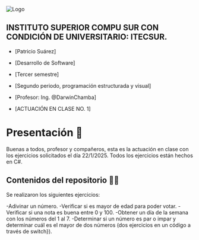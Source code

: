 ![Logo](https://eva.itecsur.edu.ec/pluginfile.php/1/theme_moove/logo/1734238572/Itecsur.png)

## INSTITUTO SUPERIOR COMPU SUR CON CONDICIÓN DE UNIVERSITARIO: ITECSUR.
- [Patricio Suárez]

- [Desarrollo de Software]

- [Tercer semestre]

- [Segundo periodo, programación estructurada y visual]
  
- [Profesor: Ing. @DarwinChamba]

- [ACTUACIÓN EN CLASE NO. 1]
  

# **Presentación** 🤗
Buenas a todos, profesor y compañeros, esta es la actuación en clase con los ejercicios solicitados el día 22/1/2025. Todos los ejercicios están hechos en C#.


## **Contenidos del repositorio** 🐱‍💻
Se realizaron los siguientes ejercicios:

-Adivinar un número.
-Verificar si es mayor de edad para poder votar.
-Verificar si una nota es buena entre 0 y 100.
-Obtener un día de la semana con los números del 1 al 7.
-Determinar si un número es par o impar y determinar cuál es el mayor de dos números (dos ejercicios en un código a través de switch}).
